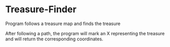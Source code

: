 # Treasure-Finder
Program follows a treasure map and finds the treasure

After following a path, the program will mark an X representing the treasure and will return the corresponding coordinates.
